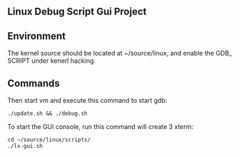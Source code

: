Linux Debug Script Gui Project
------------------------------


## Environment

The kernel source should be located at ~/source/linux, and enable the GDB_
SCRIPT under kenerl hacking.

## Commands
Then start vm and execute this command to start gdb:

```
./update.sh && ./debug.sh
```

To start the GUI console, run this command will create 3 xterm:

```
cd ~/source/linux/scripts/
./lx-gui.sh
```

